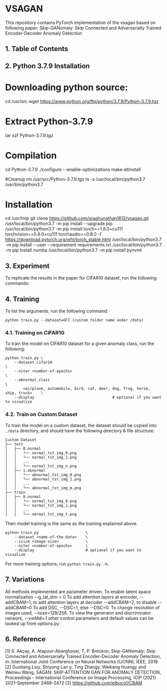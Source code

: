 # VSAGAN

This repository contains PyTorch implementation of the vsagan based on following paper: Skip-GANomaly: Skip Connected and Adversarially Trained Encoder-Decoder Anomaly Detection

## 1. Table of Contents

## 2. Python 3.7.9 Installation
# Downloading python source:
cd /usr/src
wget https://www.python.org/ftp/python/3.7.9/Python-3.7.9.tgz

# Extract Python-3.7.9
tar xzf Python-3.7.9.tgz

# Compilation
cd Python-3.7.9
./configure --enable-optimizations
make altinstall

#Cleanup
rm /usr/src/Python-3.7.9.tgz
ln -s /usr/local/bin/python3.7 /usr/bin/python3.7

# Installation
cd /usr/tmp
git clone https://github.com/sraghunathan1612/vsagan.git
/usr/local/bin/python3.7 -m pip install --upgrade pip
/usr/local/bin/python3.7 -m pip install torch==1.8.0+cu111 torchvision==0.9.0+cu111 torchaudio==0.8.0 -f https://download.pytorch.org/whl/torch_stable.html
/usr/local/bin/python3.7 -m pip install --user --requirement requirements.txt
/usr/local/bin/python3.7 -m pip install numba 
/usr/local/bin/python3.7 -m pip install pynvml 

## 3. Experiment
To replicate the results in the paper for CIFAR10  dataset, run the following commands:

## 4. Training
To list the arguments, run the following command:
```
python train.py --dataset=OCT (custom folder name under /data)
```

### 4.1. Training on CIFAR10
To train the model on CIFAR10 dataset for a given anomaly class, run the following:

``` 
python train.py \
    --dataset cifar10                                                             \
    --niter <number-of-epochs>                                                    \
    --abnormal_class                                                              \
        <airplane, automobile, bird, cat, deer, dog, frog, horse, ship, truck>    \
    --display                                   # optional if you want to visualize        
```

### 4.2. Train on Custom Dataset
To train the model on a custom dataset, the dataset should be copied into `./data` directory, and should have the following directory & file structure:

```
Custom Dataset
├── test
│   ├── 0.normal
│   │   └── normal_tst_img_0.png
│   │   └── normal_tst_img_1.png
│   │   ...
│   │   └── normal_tst_img_n.png
│   ├── 1.abnormal
│   │   └── abnormal_tst_img_0.png
│   │   └── abnormal_tst_img_1.png
│   │   ...
│   │   └── abnormal_tst_img_m.png
├── train
│   ├── 0.normal
│   │   └── normal_tst_img_0.png
│   │   └── normal_tst_img_1.png
│   │   ...
│   │   └── normal_tst_img_t.png

```

Then model training is the same as the training explained above.

```
python train.py                     \
    --dataset <name-of-the-data>    \
    --isize <image-size>            \
    --niter <number-of-epochs>      \
    --display                       # optional if you want to visualize
```

For more training options, run `python train.py -h`.

## 7. Variations
All methods implemented are parameter driven.
To enable latent space normalization --g_lat_dim > 0 
To add attention layers at encoder, --addCBAM=1, to add attention layers at decoder --addCBAM=2, to disable --addCBAM=0
To add DSC, --DSC=1, else --DSC=0. 
To change resolution of images used, --isize=128/256.
To view the generator and discriminator network, --vwMdl=1
other control parameters and default values can be looked up from options.py

## 6. Reference
[1] S. Akçay, A. Atapour-Abarghouei, T. P. Breckon, Skip-GANomaly: Skip Connected and Adversarially Trained Encoder-Decoder Anomaly Detection, in: International Joint Conference on Neural Networks (IJCNN), IEEE, 2019.
[2] Guoliang Liuy, Shiyong Lan y, Ting Zhangy, Weikang Huangy and Wenwu Wang, SAGAN: SKIP-ATTENTION GAN FOR ANOMALY DETECTION, Proceedings - International Conference on Image Processing, ICIP (2021) 2021-September 2468-2472
[3] https://github.com/elbuco1/CBAM
